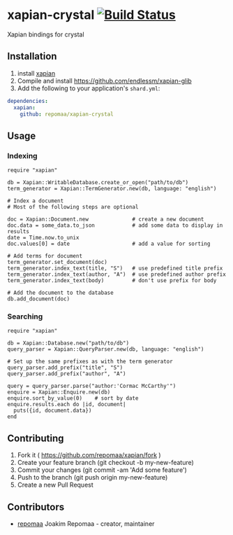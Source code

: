 # xapian-crystal [![Build Status](https://travis-ci.org/jreinert/xapian-crystal.svg?branch=master)](https://travis-ci.org/jreinert/xapian-crystal)

Xapian bindings for crystal

## Installation

1. install [xapian](http://xapian.org/)
2. Compile and install https://github.com/endlessm/xapian-glib
3. Add the following to your application's `shard.yml`:

```yaml
dependencies:
  xapian:
    github: repomaa/xapian-crystal
```

## Usage

### Indexing

```crystal
require "xapian"

db = Xapian::WritableDatabase.create_or_open("path/to/db")
term_generator = Xapian::TermGenerator.new(db, language: "english")

# Index a document
# Most of the following steps are optional

doc = Xapian::Document.new              # create a new document
doc.data = some_data.to_json            # add some data to display in results
date = Time.now.to_unix
doc.values[0] = date                    # add a value for sorting

# Add terms for document
term_generator.set_document(doc)
term_generator.index_text(title, "S")   # use predefined title prefix
term_generator.index_text(author, "A")  # use predefined author prefix
term_generator.index_text(body)         # don't use prefix for body

# Add the document to the database
db.add_document(doc)
```

### Searching

```crystal
require "xapian"

db = Xapian::Database.new("path/to/db")
query_parser = Xapian::QueryParser.new(db, language: "english")

# Set up the same prefixes as with the term generator
query_parser.add_prefix("title", "S")
query_parser.add_prefix("author", "A")

query = query_parser.parse("author:'Cormac McCarthy'")
enquire = Xapian::Enquire.new(db)
enquire.sort_by_value(0)    # sort by date
enquire.results.each do |id, document|
  puts({id, document.data})
end
```

## Contributing

1. Fork it ( https://github.com/repomaa/xapian/fork )
2. Create your feature branch (git checkout -b my-new-feature)
3. Commit your changes (git commit -am 'Add some feature')
4. Push to the branch (git push origin my-new-feature)
5. Create a new Pull Request

## Contributors

- [repomaa](https://github.com/repomaa) Joakim Repomaa - creator, maintainer
